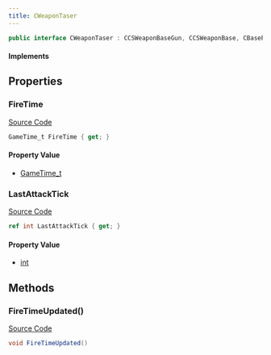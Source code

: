 ```yaml
---
title: CWeaponTaser
---
```


```csharp
public interface CWeaponTaser : CCSWeaponBaseGun, CCSWeaponBase, CBasePlayerWeapon, CEconEntity, CBaseFlex, CBaseAnimGraph, CBaseModelEntity, CBaseEntity, CEntityInstance, ISchemaClass<CEntityInstance>, ISchemaClass<CBaseEntity>, ISchemaClass<CBaseModelEntity>, ISchemaClass<CBaseAnimGraph>, ISchemaClass<CBaseFlex>, ISchemaClass<CEconEntity>, ISchemaClass<CBasePlayerWeapon>, ISchemaClass<CCSWeaponBase>, ISchemaClass<CCSWeaponBaseGun>, ISchemaClass<CWeaponTaser>, ISchemaField, ISchemaClass, INativeHandle
```

#### Implements

## Properties

### FireTime

[Source Code](https://github.com/swiftly-solution/swiftlys2/blob/beta/managed/src/SwiftlyS2.Generated/Schemas/Interfaces/CWeaponTaser.cs#L16)

```csharp
GameTime_t FireTime { get; }
```

#### Property Value

- [GameTime_t](/docs/api/shared/schemadefinitions/gametime_t)

### LastAttackTick

[Source Code](https://github.com/swiftly-solution/swiftlys2/blob/beta/managed/src/SwiftlyS2.Generated/Schemas/Interfaces/CWeaponTaser.cs#L18)

```csharp
ref int LastAttackTick { get; }
```

#### Property Value

- [int](https://learn.microsoft.com/dotnet/api/system.int32)

## Methods

### FireTimeUpdated()

[Source Code](https://github.com/swiftly-solution/swiftlys2/blob/beta/managed/src/SwiftlyS2.Generated/Schemas/Interfaces/CWeaponTaser.cs#L20)

```csharp
void FireTimeUpdated()
```

